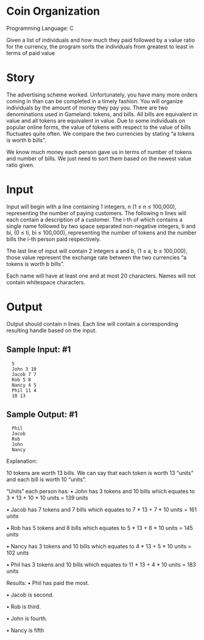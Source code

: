 # Coin Organization

Programming Language: C

Given a list of individuals and how much they paid followed by a value ratio for the currency, the program sorts the individuals from greatest to least in terms of paid value

# Story
The advertising scheme worked. Unfortunately, you have many more orders coming in than can be completed in a timely fashion. You will organize individuals by the amount of money they pay you. There are two denominations used in Gameland: tokens, and bills. All bills are equivalent in value and all tokens are equivalent in value. Due to some individuals on popular online forms, the value of tokens with respect to the value of bills fluctuates quite often. We compare the two currencies by stating “a tokens is worth b bills”.

We know much money each person gave us in terms of number of tokens and number of bills.
We just need to sort them based on the newest value ratio given.

# Input
Input will begin with a line containing 1 integers, n (1 ≤ n ≤ 100,000), representing the number of paying customers. The following n lines will each contain a description of a customer. The i-th of which contains a single name followed by two space separated non-negative integers, ti and bi, (0 ≤ ti, bi ≤ 100,000), representing the number of tokens and the number bills the i-th person paid respectively.

The last line of input will contain 2 integers a and b, (1 ≤ a, b ≤ 100,000), those value represent the exchange rate between the two currencies “a tokens is worth b bills”.

Each name will have at least one and at most 20 characters. Names will not contain whitespace
characters.

# Output
Output should contain n lines. Each line will contain a corresponding resulting handle based on
the input.

## Sample Input: #1
```text
  5
  John 3 10
  Jacob 7 7
  Rob 5 8
  Nancy 4 5
  Phil 11 4
  10 13
```

## Sample Output: #1
```text
  Phil
  Jacob
  Rob
  John
  Nancy
```

Explanation:

10 tokens are worth 13 bills.
We can say that each token is worth 13 “units” and each bill is worth 10 “units”.

“Units” each person has:
• John has 3 tokens and 10 bills which equates to 3 * 13 + 10 * 10 units = 139 units

• Jacob has 7 tokens and 7 bills which equates to 7 * 13 + 7 * 10 units = 161 units

• Rob has 5 tokens and 8 bills which equates to 5 * 13 + 8 * 10 units = 145 units

• Nancy has 3 tokens and 10 bills which equates to 4 * 13 + 5 * 10 units = 102 units

• Phil has 3 tokens and 10 bills which equates to 11 * 13 + 4 * 10 units = 183 units

Results:
• Phil has paid the most.

• Jacob is second.

• Rob is third.

• John is fourth.

• Nancy is fifth
